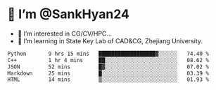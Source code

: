 # 👋 I’m @SankHyan24

- 👀 I’m interested in CG/CV/HPC...
- 🌱 I’m learning in State Key Lab of CAD&CG, Zhejiang University.

<!---
SankHyan24/SankHyan24 is a ✨ special ✨ repository because its `README.md` (this file) appears on your GitHub profile.
You can click the Preview link to take a look at your changes.
--->
<!--START_SECTION:waka-->

```txt
Python       9 hrs 15 mins   ██████████████████▓░░░░░░   74.40 %
C++          1 hr 4 mins     ██░░░░░░░░░░░░░░░░░░░░░░░   08.62 %
JSON         52 mins         █▓░░░░░░░░░░░░░░░░░░░░░░░   07.02 %
Markdown     25 mins         █░░░░░░░░░░░░░░░░░░░░░░░░   03.39 %
HTML         14 mins         ▒░░░░░░░░░░░░░░░░░░░░░░░░   01.93 %
```

<!--END_SECTION:waka-->

